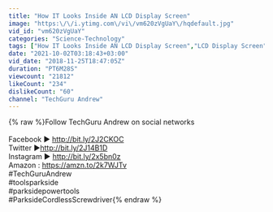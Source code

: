 ```yaml
---
title: "How IT Looks Inside AN LCD Display Screen"
image: "https:\/\/i.ytimg.com\/vi\/vm620zVgUaY\/hqdefault.jpg"
vid_id: "vm620zVgUaY"
categories: "Science-Technology"
tags: ["How IT Looks Inside AN LCD Display Screen","LCD Display Screen","LCD Display"]
date: "2021-10-02T03:18:43+03:00"
vid_date: "2018-11-25T18:47:05Z"
duration: "PT6M28S"
viewcount: "21812"
likeCount: "234"
dislikeCount: "60"
channel: "TechGuru Andrew"
---
```

{% raw %}Follow TechGuru Andrew on social networks<br /><br />Facebook ► <a rel="nofollow" target="blank" href="http://bit.ly/2J2CKOC">http://bit.ly/2J2CKOC</a><br />Twitter ►<a rel="nofollow" target="blank" href="http://bit.ly/2J14B1D">http://bit.ly/2J14B1D</a><br />Instagram ► <a rel="nofollow" target="blank" href="http://bit.ly/2x5bn0z">http://bit.ly/2x5bn0z</a><br />Amazon : <a rel="nofollow" target="blank" href="https://amzn.to/2k7WJTv">https://amzn.to/2k7WJTv</a><br />#TechGuruAndrew<br />#toolsparkside<br />#parksidepowertools<br />#ParksideCordlessScrewdriver{% endraw %}
